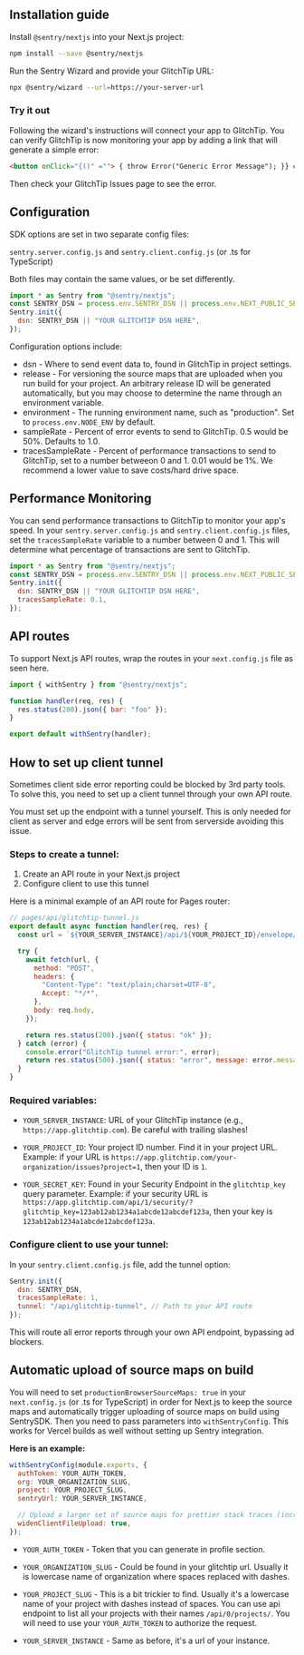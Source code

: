 ## Installation guide

Install `@sentry/nextjs` into your Next.js project:

```bash
npm install --save @sentry/nextjs
```

Run the Sentry Wizard and provide your GlitchTip URL:

```bash
npx @sentry/wizard --url=https://your-server-url
```

### Try it out

Following the wizard's instructions will connect your app to GlitchTip. You can verify GlitchTip is now monitoring your app by adding a link that will generate a simple error:

```html
<button onClick="{()" =""> { throw Error("Generic Error Message"); }} className={styles.card} > Generic Error Message </button>
```

Then check your GlitchTip Issues page to see the error.

## Configuration

SDK options are set in two separate config files:

`sentry.server.config.js` and `sentry.client.config.js` (or .ts for TypeScript)

Both files may contain the same values, or be set differently.

```javascript
import * as Sentry from "@sentry/nextjs";
const SENTRY_DSN = process.env.SENTRY_DSN || process.env.NEXT_PUBLIC_SENTRY_DSN;
Sentry.init({
  dsn: SENTRY_DSN || "YOUR GLITCHTIP DSN HERE",
});
```

Configuration options include:

- dsn - Where to send event data to, found in GlitchTip in project settings.
- release - For versioning the source maps that are uploaded when you run build for your project. An arbitrary release ID will be generated automatically, but you may choose to determine the name through an environment variable.
- environment - The running environment name, such as "production". Set to `process.env.NODE_ENV` by default.
- sampleRate - Percent of error events to send to GlitchTip. 0.5 would be 50%. Defaults to 1.0.
- tracesSampleRate - Percent of performance transactions to send to GlitchTip, set to a number betweeon 0 and 1. 0.01 would be 1%. We recommend a lower value to save costs/hard drive space.

## Performance Monitoring

You can send performance transactions to GlitchTip to monitor your app's speed. In your `sentry.server.config.js` and `sentry.client.config.js` files, set the `tracesSampleRate` variable to a number between 0 and 1. This will determine what percentage of transactions are sent to GlitchTip.

```javascript
import * as Sentry from "@sentry/nextjs";
const SENTRY_DSN = process.env.SENTRY_DSN || process.env.NEXT_PUBLIC_SENTRY_DSN;
Sentry.init({
  dsn: SENTRY_DSN || "YOUR GLITCHTIP DSN HERE",
  tracesSampleRate: 0.1,
});
```

## API routes

To support Next.js API routes, wrap the routes in your `next.config.js` file as seen here.

```javascript
import { withSentry } from "@sentry/nextjs";

function handler(req, res) {
  res.status(200).json({ bar: "foo" });
}

export default withSentry(handler);
```

## How to set up client tunnel

Sometimes client side error reporting could be blocked by 3rd party tools. To solve this, you need to set up a client tunnel through your own API route.

You must set up the endpoint with a tunnel yourself. This is only needed for client as server and edge errors will be sent from serverside avoiding this issue.

### Steps to create a tunnel:

1. Create an API route in your Next.js project
2. Configure client to use this tunnel

Here is a minimal example of an API route for Pages router:

```javascript
// pages/api/glitchtip-tunnel.js
export default async function handler(req, res) {
  const url = `${YOUR_SERVER_INSTANCE}/api/${YOUR_PROJECT_ID}/envelope/?sentry_version=7&sentry_key=${YOUR_SECRET_KEY}&sentry_client=sentry.javascript.nextjs%2F9.2.0`;

  try {
    await fetch(url, {
      method: "POST",
      headers: {
        "Content-Type": "text/plain;charset=UTF-8",
        Accept: "*/*",
      },
      body: req.body,
    });

    return res.status(200).json({ status: "ok" });
  } catch (error) {
    console.error("GlitchTip tunnel error:", error);
    return res.status(500).json({ status: "error", message: error.message });
  }
}
```

### Required variables:

- `YOUR_SERVER_INSTANCE`: URL of your GlitchTip instance (e.g., `https://app.glitchtip.com`). Be careful with trailing slashes!

- `YOUR_PROJECT_ID`: Your project ID number. Find it in your project URL. Example: if your URL is `https://app.glitchtip.com/your-organization/issues?project=1`, then your ID is `1`.

- `YOUR_SECRET_KEY`: Found in your Security Endpoint in the `glitchtip_key` query parameter. Example: if your security URL is `https://app.glitchtip.com/api/1/security/?glitchtip_key=123ab12ab1234a1abcde12abcdef123a`, then your key is `123ab12ab1234a1abcde12abcdef123a`.

### Configure client to use your tunnel:

In your `sentry.client.config.js` file, add the tunnel option:

```javascript
Sentry.init({
  dsn: SENTRY_DSN,
  tracesSampleRate: 1,
  tunnel: "/api/glitchtip-tunnel", // Path to your API route
});
```

This will route all error reports through your own API endpoint, bypassing ad blockers.

## Automatic upload of source maps on build

You will need to set `productionBrowserSourceMaps: true` in your `next.config.js` (or .ts for TypeScript) in order for Next.js to keep the source maps and automatically trigger uploading of source maps on build using SentrySDK. Then you need to pass parameters into `withSentryConfig`. This works for Vercel builds as well without setting up Sentry integration.

**Here is an example:**

```javascript
withSentryConfig(module.exports, {
  authToken: YOUR_AUTH_TOKEN,
  org: YOUR_ORGANIZATION_SLUG,
  project: YOUR_PROJECT_SLUG,
  sentryUrl: YOUR_SERVER_INSTANCE,

  // Upload a larger set of source maps for prettier stack traces (increases build time)
  widenClientFileUpload: true,
});
```

- `YOUR_AUTH_TOKEN` - Token that you can generate in profile section.

- `YOUR_ORGANIZATION_SLUG` - Could be found in your glitchtip url. Usually it is lowercase name of organization where spaces replaced with dashes.

- `YOUR_PROJECT_SLUG` - This is a bit trickier to find. Usually it's a lowercase name of your project with dashes instead of spaces. You can use api endpoint to list all your projects with their names `/api/0/projects/`. You will need to use your `YOUR_AUTH_TOKEN` to authorize the request.

- `YOUR_SERVER_INSTANCE` - Same as before, it's a url of your instance.
